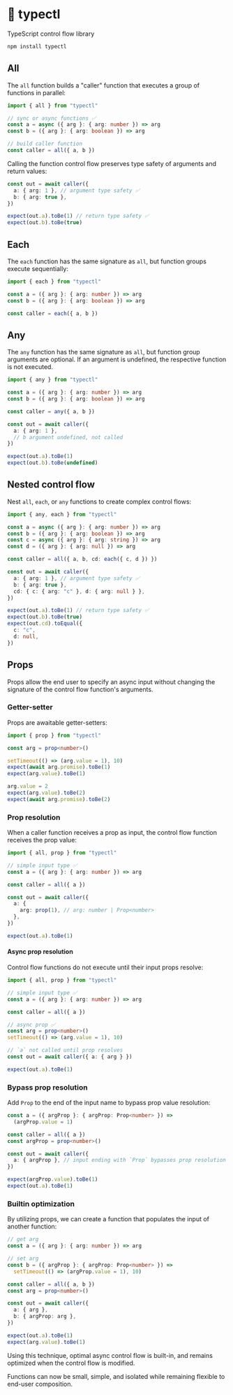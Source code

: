 # 🚰 typectl

TypeScript control flow library

```bash
npm install typectl
```

## All

The `all` function builds a "caller" function that executes a group of functions in parallel:

```typescript
import { all } from "typectl"

// sync or async functions ✅
const a = async ({ arg }: { arg: number }) => arg
const b = ({ arg }: { arg: boolean }) => arg

// build caller function
const caller = all({ a, b })
```

Calling the function control flow preserves type safety of arguments and return values:

```typescript
const out = await caller({
  a: { arg: 1 }, // argument type safety ✅
  b: { arg: true },
})

expect(out.a).toBe(1) // return type safety ✅
expect(out.b).toBe(true)
```

## Each

The `each` function has the same signature as `all`, but function groups execute sequentially:

```typescript
import { each } from "typectl"

const a = ({ arg }: { arg: number }) => arg
const b = ({ arg }: { arg: boolean }) => arg

const caller = each({ a, b })
```

## Any

The `any` function has the same signature as `all`, but function group arguments are optional. If an argument is undefined, the respective function is not executed.

```typescript
import { any } from "typectl"

const a = ({ arg }: { arg: number }) => arg
const b = ({ arg }: { arg: boolean }) => arg

const caller = any({ a, b })

const out = await caller({
  a: { arg: 1 },
  // b argument undefined, not called
})

expect(out.a).toBe(1)
expect(out.b).toBe(undefined)
```

## Nested control flow

Nest `all`, `each`, or `any` functions to create complex control flows:

```typescript
import { any, each } from "typectl"

const a = async ({ arg }: { arg: number }) => arg
const b = ({ arg }: { arg: boolean }) => arg
const c = async ({ arg }: { arg: string }) => arg
const d = ({ arg }: { arg: null }) => arg

const caller = all({ a, b, cd: each({ c, d }) })

const out = await caller({
  a: { arg: 1 }, // argument type safety ✅
  b: { arg: true },
  cd: { c: { arg: "c" }, d: { arg: null } },
})

expect(out.a).toBe(1) // return type safety ✅
expect(out.b).toBe(true)
expect(out.cd).toEqual({
  c: "c",
  d: null,
})
```

## Props

Props allow the end user to specify an async input without changing the signature of the control flow function's arguments.

### Getter-setter

Props are awaitable getter-setters:

```typescript
import { prop } from "typectl"

const arg = prop<number>()

setTimeout(() => (arg.value = 1), 10)
expect(await arg.promise).toBe(1)
expect(arg.value).toBe(1)

arg.value = 2
expect(arg.value).toBe(2)
expect(await arg.promise).toBe(2)
```

### Prop resolution

When a caller function receives a prop as input, the control flow function receives the prop value:

```typescript
import { all, prop } from "typectl"

// simple input type ✅
const a = ({ arg }: { arg: number }) => arg

const caller = all({ a })

const out = await caller({
  a: {
    arg: prop(1), // arg: number | Prop<number>
  },
})

expect(out.a).toBe(1)
```

#### Async prop resolution

Control flow functions do not execute until their input props resolve:

```typescript
import { all, prop } from "typectl"

// simple input type ✅
const a = ({ arg }: { arg: number }) => arg

const caller = all({ a })

// async prop ✅
const arg = prop<number>()
setTimeout(() => (arg.value = 1), 10)

// `a` not called until prop resolves
const out = await caller({ a: { arg } })

expect(out.a).toBe(1)
```

### Bypass prop resolution

Add `Prop` to the end of the input name to bypass prop value resolution:

```typescript
const a = ({ argProp }: { argProp: Prop<number> }) =>
  (argProp.value = 1)

const caller = all({ a })
const argProp = prop<number>()

const out = await caller({
  a: { argProp }, // input ending with `Prop` bypasses prop resolution
})

expect(argProp.value).toBe(1)
expect(out.a).toBe(1)
```

### Builtin optimization

By utilizing props, we can create a function that populates the input of another function:

```typescript
// get arg
const a = ({ arg }: { arg: number }) => arg

// set arg
const b = ({ argProp }: { argProp: Prop<number> }) =>
  setTimeout(() => (argProp.value = 1), 10)

const caller = all({ a, b })
const arg = prop<number>()

const out = await caller({
  a: { arg },
  b: { argProp: arg },
})

expect(out.a).toBe(1)
expect(arg.value).toBe(1)
```

Using this technique, optimal async control flow is built-in, and remains optimized when the control flow is modified.

Functions can now be small, simple, and isolated while remaining flexible to end-user composition.